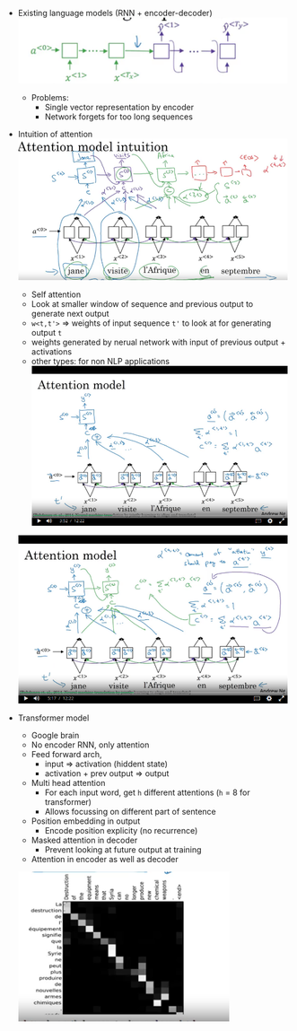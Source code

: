 - Existing language models (RNN + encoder-decoder)
    ![alt text](https://github.com/notitiam/ML-paper-notes/raw/master/attention%20is%20all%20you%20need/rnn.png "RNN")   
    - Problems:
        - Single vector representation by encoder
        - Network forgets for too long sequences
- Intuition of attention
    ![alt text](https://github.com/notitiam/ML-paper-notes/raw/master/attention%20is%20all%20you%20need/attention.png "RNN")   
    - Self attention
    - Look at smaller window of sequence and previous output to generate next output
    - `w<t,t'>` => weights of input sequence `t'` to look at for generating output `t`
    - weights generated by nerual network with input of previous output + activations
    - other types: for non NLP applications
    ![alt text](https://github.com/notitiam/ML-paper-notes/raw/master/attention%20is%20all%20you%20need/attention2.png "RNN")   

    ![alt text](https://github.com/notitiam/ML-paper-notes/raw/master/attention%20is%20all%20you%20need/attention-3.png "RNN")   
    
- Transformer model
    - Google brain
    - No encoder RNN, only attention
    - Feed forward arch, 
        - input => activation (hiddent state)
        - activation + prev output => output
    - Multi head attention
        - For each input word, get `h` different attentions (`h` = 8 for transformer)
        - Allows focussing on different part of sentence
    - Position embedding in output
        - Encode position explicity (no recurrence)
    - Masked attention in decoder
        - Prevent looking at future output at training
    - Attention in encoder as well as decoder
    
    ![alt text](https://github.com/notitiam/ML-paper-notes/raw/master/attention%20is%20all%20you%20need/attention-4.png "RNN")   
    

